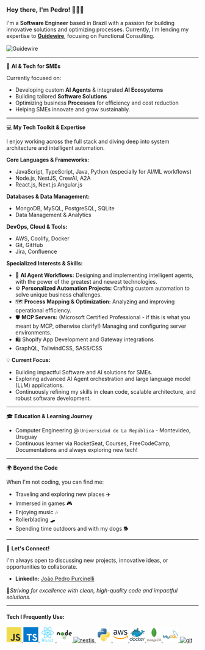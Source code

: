 ### Hey there, I'm Pedro! 👋🇧🇷

I'm a **Software Engineer** based in Brazil with a passion for building innovative solutions and optimizing processes. Currently, I'm lending my expertise to **[Guidewire](https://www.guidewire.com/)**, focusing on Functional Consulting.

<img align="center" alt="Guidewire" width="122px" src="https://edge.sitecorecloud.io/guidewiresodb06-guidewire0f2e-productioncd91-5186/media/project/guidewire/guidewire/header/logo.svg?h=49&iar=0&w=308" />

---

🚀 **AI & Tech for SMEs**

Currently focused on:
* Developing custom **AI Agents** & integrated **AI Ecosystems**
* Building tailored **Software Solutions**
* Optimizing business **Processes** for efficiency and cost reduction
* Helping SMEs innovate and grow sustainably.

---

💻 **My Tech Toolkit & Expertise**

I enjoy working across the full stack and diving deep into system architecture and intelligent automation.

**Core Languages & Frameworks:**
* JavaScript, TypeScript, Java, Python (especially for AI/ML workflows)
* Node.js, NestJS, CrewAI, A2A
* React.js, Next.js Angular.js

**Databases & Data Management:**
* MongoDB, MySQL, PostgreSQL, SQLite
* Data Management & Analytics

**DevOps, Cloud & Tools:**
* AWS, Coolify, Docker
* Git, GitHub
* Jira, Confluence

**Specialized Interests & Skills:**
* 🤖 **AI Agent Workflows:** Designing and implementing intelligent agents, with the power of the greatest and newest technologies.
* ⚙️ **Personalized Automation Projects:** Crafting custom automation to solve unique business challenges.
* 🗺️ **Process Mapping & Optimization:** Analyzing and improving operational efficiency.
* 🛡️ **MCP Servers:** (Microsoft Certified Professional - if this is what you meant by MCP, otherwise clarify!) Managing and configuring server environments.
* 🛍️ Shopify App Development and Gateway integrations
* GraphQL, TailwindCSS, SASS/CSS

💡 **Current Focus:**
* Building impactful Software and AI solutions for SMEs.
* Exploring advanced AI Agent orchestration and large language model (LLM) applications.
* Continuously refining my skills in clean code, scalable architecture, and robust software development.

---

🎓 **Education & Learning Journey**

* Computer Engineering @ `Universidad de La República` - Montevideo, Uruguay
* Continuous learner via RocketSeat, Courses, FreeCodeCamp, Documentations and always exploring new tech!

---

🌍 **Beyond the Code**

When I'm not coding, you can find me:
* Traveling and exploring new places ✈️
* Immersed in games 🎮
* Enjoying music 🎶
* Rollerblading 🛹
* Spending time outdoors and with my dogs 🐕

---

🤝 **Let's Connect!**

I'm always open to discussing new projects, innovative ideas, or opportunities to collaborate.

* **LinkedIn:** [João Pedro Purcinelli](https://www.linkedin.com/in/joao-pedro-purcinelli/)

💪_Striving for excellence with clean, high-quality code and impactful solutions._

---

#### Tech I Frequently Use:

<p align="left">
  <a href="https://developer.mozilla.org/en-US/docs/Web/JavaScript" target="_blank" rel="noreferrer">
    <img src="https://raw.githubusercontent.com/devicons/devicon/master/icons/javascript/javascript-original.svg" alt="javascript" width="40" height="40"/>
  </a>
  <a href="https://www.typescriptlang.org/" target="_blank" rel="noreferrer">
    <img src="https://raw.githubusercontent.com/devicons/devicon/master/icons/typescript/typescript-original.svg" alt="typescript" width="40" height="40"/>
  </a>
  <a href="https://reactjs.org/" target="_blank" rel="noreferrer">
    <img src="https://raw.githubusercontent.com/devicons/devicon/master/icons/react/react-original-wordmark.svg" alt="react" width="40" height="40"/>
  </a>
  <a href="https://nodejs.org" target="_blank" rel="noreferrer">
    <img src="https://raw.githubusercontent.com/devicons/devicon/master/icons/nodejs/nodejs-original-wordmark.svg" alt="nodejs" width="40" height="40"/>
  </a>
  <a href="https://nestjs.com/" target="_blank" rel="noreferrer">
    <img src="https://cdn.jsdelivr.net/gh/devicons/devicon@latest/icons/nestjs/nestjs-original.svg" alt="nestjs" width="40" height="40"/>
  </a>
  <a href="https://www.python.org" target="_blank" rel="noreferrer">
    <img src="https://raw.githubusercontent.com/devicons/devicon/master/icons/python/python-original.svg" alt="python" width="40" height="40"/>
  </a>
  <a href="https://aws.amazon.com" target="_blank" rel="noreferrer">
    <img src="https://raw.githubusercontent.com/devicons/devicon/master/icons/amazonwebservices/amazonwebservices-original-wordmark.svg" alt="aws" width="40" height="40"/>
  </a>
  <a href="https://www.docker.com/" target="_blank" rel="noreferrer">
    <img src="https://raw.githubusercontent.com/devicons/devicon/master/icons/docker/docker-original-wordmark.svg" alt="docker" width="40" height="40"/>
  </a>
  <a href="https://www.mongodb.com/" target="_blank" rel="noreferrer">
    <img src="https://raw.githubusercontent.com/devicons/devicon/master/icons/mongodb/mongodb-original-wordmark.svg" alt="mongodb" width="40" height="40"/>
  </a>
  <a href="https://www.mysql.com/" target="_blank" rel="noreferrer">
    <img src="https://raw.githubusercontent.com/devicons/devicon/master/icons/mysql/mysql-original-wordmark.svg" alt="mysql" width="40" height="40"/>
  </a>
   <a href="https://git-scm.com/" target="_blank" rel="noreferrer">
    <img src="https://www.vectorlogo.zone/logos/git-scm/git-scm-icon.svg" alt="git" width="40" height="40"/>
  </a>
</p>
